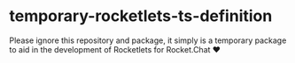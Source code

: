 # temporary-rocketlets-ts-definition
Please ignore this repository and package, it simply is a temporary package to aid in the development of Rocketlets for Rocket.Chat :heart:
